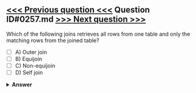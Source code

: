 [<<< Previous question <<<](0256.md)   Question ID#0257.md   [>>> Next question >>>](0258.md)
---

Which of the following joins retrieves all rows from one table and only the matching rows from the joined table?

- [ ] A) Outer join
- [ ] B) Equijoin
- [ ] C) Non-equijoin
- [ ] D) Self join

<details><summary><b>Answer</b></summary>
<p>
  Answer: <strong>A</strong>
</p>
</details>
